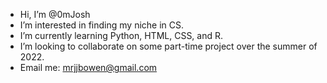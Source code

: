 - Hi, I’m @0mJosh
- I’m interested in finding my niche in CS. 
- I’m currently learning Python, HTML, CSS, and R. 
- I’m looking to collaborate on some part-time project over the summer of 2022. 
- Email me: mrjjbowen@gmail.com

<!---
0mJosh/0mJosh is a ✨ special ✨ repository because its `README.md` (this file) appears on your GitHub profile.
You can click the Preview link to take a look at your changes.
--->
